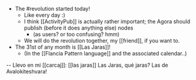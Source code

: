- The #revolution started today!
  - Like every day :)
  - I think [[ActivityPub]] is actually rather important; the Agora should publish (before it does anything else) nodes
    - (as users? or too confusing? hmm)
  - We will do the revolution together, my [[friend]], if you want to.
- The 31st of any month is [[Las Jaras]]!
  - (In the [[Flancia Pattern language]] and the associated calendar..)

-- 
Llevo en mi [[carcaj]]: [[las jaras]]
Las Jaras, qué jaras?
Las de Avalokiteshvara!
